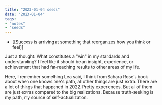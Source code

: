 ```yaml
---
title: "2023-01-04 seeds"
date: "2023-01-04"
tags:
- "notes"
- "seeds"
---
```


- [[Success is arriving at something that reorganizes how you think or feel]]

Just a thought: What constitutes a "win" in my standards and understanding? I feel like it should be an insight, experience, or achievement that had far-reaching results to other areas of my life.

Here, I remember something Lea said, I think from Sahara Rose's book about when one knows one's path, all other things are just extra. There are a lot of things that happened in 2022. Pretty experiences. But all of them are just extras compared to the big realizations. Because truth-seeking is my path, my source of self-actualization.